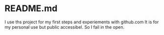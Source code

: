 # README.md

I use ths project for my first steps and experiements with github.com
It is for my personal use but public accessibel. So I fail in the open.